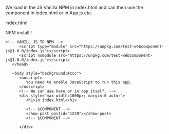 We load in the JS Vanilla NPM in index.html and can then use the component in index.html or in App.js etc.

index.html

NPM install !

```
<!-- VANILL JS TO NPM -->
      <script type="module" src="https://unpkg.com/test-webcomponent-js@1.0.0/index.js"></script>
      <script nomodule src="https://unpkg.com/test-webcomponent-js@1.0.0/index.js"></script>
   </head>

   <body style="background:#ccc">
      <noscript>
         You need to enable JavaScript to run this app.
      </noscript>
      <!-- We can use here or in app itself. -->
      <div style="max-width:1000px; margin:0 auto;">
         <h1>In index.html</h1>

         <!-- $COMPONENT -->
         <show-post postid="1220"></show-post>
         <!-- $COMPONENT -->

      </div>
```
